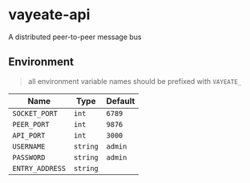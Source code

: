 # vayeate-api

A distributed peer-to-peer message bus

## Environment

> all environment variable names should be prefixed with `VAYEATE_`

| Name			          | Type	 | Default  |
|-------------------------|----------|----------|
| `SOCKET_PORT`           | `int`	 | `6789`   |
| `PEER_PORT`             | `int`    | `9876`   |
| `API_PORT`			  | `int`	 | `3000`   |
| `USERNAME`			  | `string` | `admin`  |
| `PASSWORD`			  | `string` | `admin`  |
| `ENTRY_ADDRESS`		  | `string` |			|
